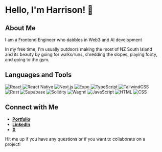 # Hello, I'm Harrison! 👋

## About Me
I am a Frontend Engineer who dabbles in Web3 and AI development 

In my free time, I'm usually outdoors making the most of NZ South Island and its beauty by going for walks/runs, shredding the slopes, playing footy, and going to the gym.

## Languages and Tools
![React](https://img.shields.io/badge/-React-61DAFB?style=flat-square&logo=react&logoColor=white)
![React Native](https://img.shields.io/badge/-React_Native-20232A?style=flat-square&logo=react&logoColor=61DAFB)
![Next.js](https://img.shields.io/badge/-Next.js-000000?style=flat-square&logo=next.js&logoColor=white)
![Expo](https://img.shields.io/badge/-Expo-000020?style=flat-square&logo=expo&logoColor=white)
![TypeScript](https://img.shields.io/badge/-TypeScript-3178C6?style=flat-square&logo=typescript&logoColor=white)
![TailwindCSS](https://img.shields.io/badge/-Tailwind-06B6D4?style=flate-square&logo=tailwind-css&logoColor=white)
![Rust](https://img.shields.io/badge/-Rust-000000?style=flate-square&logo=rust&logoColor=D34516)
![Supabase](https://img.shields.io/badge/-Supabase-3ECF8E?style=flat-square&logo=supabase&logoColor=white)
![Solidity](https://img.shields.io/badge/-Solidity-363636?style=flat-square&logo=solidity&logoColor=white)
![Wagmi](https://img.shields.io/badge/-Wagmi-000000?style=flat-square&logo=wagmi&logoColor=white)
![JavaScript](https://img.shields.io/badge/-JavaScript-F7DF1E?style=flat-square&logo=javascript&logoColor=black)
![HTML](https://img.shields.io/badge/-HTML5-E34F26?style=flat-square&logo=html5&logoColor=white)
![CSS](https://img.shields.io/badge/-CSS3-1572B6?style=flat-square&logo=css3&logoColor=white)

## Connect with Me
- **[Portfolio](https://www.harrisonrogers.dev/)**
- **[LinkedIn](https://www.linkedin.com/in/harrison-euan-rogers/)**
- **[X](https://x.com/0xRoge)**

Hit me up if you have any questions or if you want to collaborate on a project!
